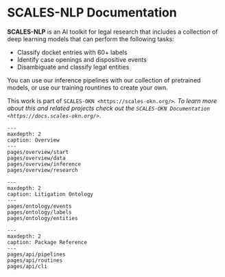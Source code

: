 SCALES-NLP Documentation
========================

**SCALES-NLP** is an AI toolkit for legal research that includes a collection 
of deep learning models that can perform the following tasks:

   - Classify docket entries with 60+ labels
   - Identify case openings and dispositive events
   - Disambiguate and classify legal entities

You can use our inference pipelines with our collection of pretrained 
models, or use our training rountines to create your own.

This work is part of `SCALES-OKN <https://scales-okn.org/>`_.  To learn more about this
and related projects check out the `SCALES-OKN Documentation <https://docs.scales-okn.org/>`_.


```{toctree}
---
maxdepth: 2
caption: Overview
---
pages/overview/start
pages/overview/data
pages/overview/inference
pages/overview/research
```

```{toctree}
---
maxdepth: 2
caption: Litigation Ontology
---
pages/ontology/events
pages/ontology/labels
pages/ontology/entities
```


```{toctree}
---
maxdepth: 2
caption: Package Reference
---
pages/api/pipelines
pages/api/routines
pages/api/cli
```


